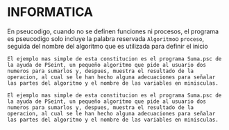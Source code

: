 # INFORMATICA
 En pseucodigo, cuando no se definen funciones ni procesos, el programa es pseucodigo solo incluye la palabra reservada `Algoritmo`o `proceso`, seguida del nombre del algoritmo que es utilizada para definir el inicio 


`El ejemplo mas simple de esta constitucion es el programa Suma.psc de la ayuda de PSeint, un pequeño algoritmo que pide al usuario dos numeros para sumarlos y, despues, muestra el resultado de la operacion, al cual se le han hecho alguna adecuaciones para señalar las partes del algoritmo y el nombre de las variables en minisculas.` 


```
El ejemplo mas simple de esta constitucion es el programa Suma.psc de la ayuda de PSeint, un pequeño algoritmo que pide al usuario dos numeros para sumarlos y, despues, muestra el resultado de la operacion, al cual se le han hecho alguna adecuaciones para señalar las partes del algoritmo y el nombre de las variables en minisculas.
```

